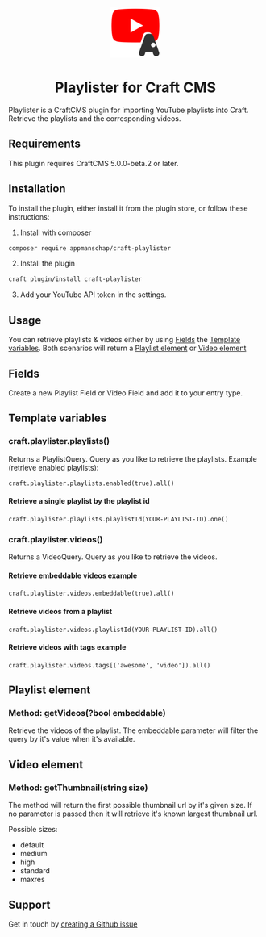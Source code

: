 <p align="center"><img src="src/icon.svg" width="100" height="100" alt="Playlister Craft plugin icon" /></p>
<h1 align="center">Playlister for Craft CMS</h1>

Playlister is a CraftCMS plugin for importing YouTube playlists into Craft. Retrieve the playlists and the corresponding videos.

## Requirements
This plugin requires CraftCMS 5.0.0-beta.2 or later.

## Installation
To install the plugin, either install it from the plugin store, or follow these instructions:

1) Install with composer

```sh
composer require appmanschap/craft-playlister
```

2) Install the plugin

```sh
craft plugin/install craft-playlister
```

3) Add your YouTube API token in the settings.

## Usage
You can retrieve playlists & videos either by using [Fields](#fields) the [Template variables](#template-variables). Both scenarios will return a [Playlist element](#playlist-element) or [Video element](#video-element)

## Fields
Create a new Playlist Field or Video Field and add it to your entry type.

## Template variables
### craft.playlister.playlists()
Returns a PlaylistQuery. Query as you like to retrieve the playlists. Example (retrieve enabled playlists): 
```twig
craft.playlister.playlists.enabled(true).all()
```

#### Retrieve a single playlist by the playlist id
```twig
craft.playlister.playlists.playlistId(YOUR-PLAYLIST-ID).one()
```

### craft.playlister.videos()
Returns a VideoQuery. Query as you like to retrieve the videos.

#### Retrieve embeddable videos example
```twig
craft.playlister.videos.embeddable(true).all()
```

#### Retrieve videos from a playlist
```twig
craft.playlister.videos.playlistId(YOUR-PLAYLIST-ID).all()
```

#### Retrieve videos with tags example
```twig
craft.playlister.videos.tags[('awesome', 'video']).all()
```

## Playlist element

### Method: getVideos(?bool embeddable)
Retrieve the videos of the playlist. The embeddable parameter will filter the query by it's value when it's available.

## Video element

### Method: getThumbnail(string size)
The method will return the first possible thumbnail url by it's given size. If no parameter is passed then it will retrieve it's known largest thumbnail url.

Possible sizes:
- default
- medium
- high
- standard
- maxres


## Support
Get in touch by [creating a Github issue](https://github.com/Appmanschap/Craft-Playlister/issues)